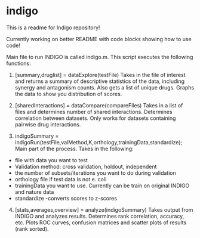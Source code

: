 # indigo
This is a readme for Indigo repository!

Currently working on better README with code blocks showing how to use code!

Main file to run INDIGO is called indigo.m. This script executes the following functions:

1. [summary,druglist] = dataExplore(testFile)
Takes in the file of interest and returns a summary of descriptive statistics of the data, including synergy and antagonism counts. Also gets a list of unique drugs. Graphs the data to show you distribution of scores.

2. [sharedInteractions] = dataCompare(compareFiles)
Takes in a list of files and determines number of shared interactions. Determines correlation between datasets. Only works for datasets containing pairwise drug interactions.

3. indigoSummary = indigoRun(testFile,valMethod,K,orthology,trainingData,standardize);
Main part of the process. Takes in the following:
- file with data you want to test
- Validation method: cross validation, holdout, independent
- the number of subsets/iterations you want to do during validation
- orthology file if test data is not e. coli
- trainingData you want to use. Currently can be train on original INDIGO and nature data
- standardize -converts scores to z-scores

4. [stats,averages,overview] = analyze(indigoSummary)
Takes output from INDIGO and analyzes results. Determines rank correlation, accuracy, etc. Plots ROC curves, confusion matrices and scatter plots of results (rank sorted).


